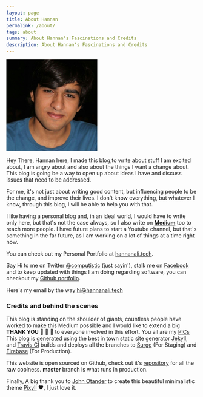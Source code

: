 ```yaml
---
layout: page
title: About Hannan
permalink: /about/
tags: about
summary: About Hannan's Fascinations and Credits
description: About Hannan's Fascinations and Credits
---
```

<!--My pic-->
<img src="/images/hannan.jpg" width="240px" height="240px" alt="Hanna's Display Picture" />

<!--Write about content here-->
Hey There, Hannan here, I made this blog,to write about stuff I am excited about, I am angry about and also about the things I want a change about. This blog is going be a way to open up about ideas I have and discuss issues that need to be addressed.

For me, it's not just about writing good content, but influencing people to be the change, and improve their lives. I don't know everything, but whatever I know, through this blog, I will be able to help you with that.

I like having a personal blog and, in an ideal world, I would have to write only here, but that's not the case always, so I also write on **[Medium](https://medium.com/@abdulhannanali)** too to reach more people. I have future plans to start a Youtube channel, but that's something in the far future, as I am working on a lot of things at a time right now.

You can check out my Personal Portfolio at [hannanali.tech](https://hannanali.tech).

Say Hi to me on Twitter [@computistic](https://twitter.com/computistic) (just sayin'), stalk me on [Facebook](https://facebook.com/abdulhannanali) and to keep updated with things I am doing regarding software, you can checkout my [Github portfolio](https://github.com/abdulhannanali). 

Here's my email by the way [hi@hannanali.tech](mailto:hi@hannanali.tech)

### Credits and behind the scenes
This blog is standing on the shoulder of giants, countless people have worked to make this Medium possible and I would like to extend a big **THANK YOU** :bow: :clap: :raised_hands: to everyone involved in this effort. You all are my [PICs](www.internetslang.com/PIC-meaning-definition.asp)
This blog is generated using the best in town static site generator [Jekyll](https://jekyllrb.com), and [Travis CI](https://travis-ci.org) builds and deploys all the branches to [Surge](https://surge.sh) (For Staging) and [Firebase](https://firebase.google.com) (For Production).

This website is open sourced on Github, check out it's [repository](https://github.com/abdulhannanali/fascinations-of-hannan) for all the raw coolness. **master** branch is what runs in production.

Finally, A big thank you to [John Otander](http://johnotander.com/) to create this beautiful minimalistic theme [Pixyll](https://github.com/johnotander/pixyll) :heart:, I just love it.